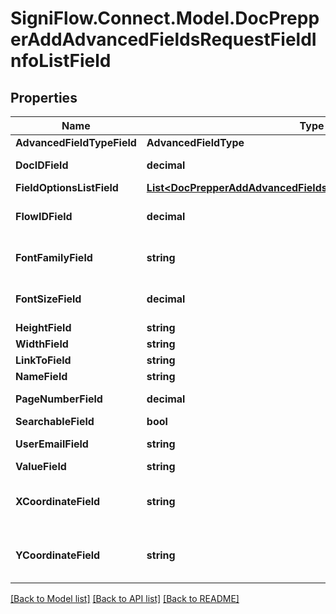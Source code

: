 
# SigniFlow.Connect.Model.DocPrepperAddAdvancedFieldsRequestFieldInfoListField

## Properties

Name | Type | Description | Notes
------------ | ------------- | ------------- | -------------
**AdvancedFieldTypeField** | **AdvancedFieldType** |  | 
**DocIDField** | **decimal** | Document ID field. | 
**FieldOptionsListField** | [**List&lt;DocPrepperAddAdvancedFieldsRequestFieldOptionsListField&gt;**](DocPrepperAddAdvancedFieldsRequestFieldOptionsListField.md) |  | [optional] 
**FlowIDField** | **decimal** | Document Flow ID field. | 
**FontFamilyField** | **string** | Font family of the text in the field | 
**FontSizeField** | **decimal** | Font size of the text in the field | 
**HeightField** | **string** | Field height | 
**WidthField** | **string** | Field Width | 
**LinkToField** | **string** |  | 
**NameField** | **string** |  | 
**PageNumberField** | **decimal** | Field page number. | 
**SearchableField** | **bool** |  | 
**UserEmailField** | **string** | User email address. | 
**ValueField** | **string** |  | 
**XCoordinateField** | **string** | X-coordinates of field on the page | 
**YCoordinateField** | **string** | Y-coordinates of field on the page | 

[[Back to Model list]](../README.md#documentation-for-models)
[[Back to API list]](../README.md#documentation-for-api-endpoints)
[[Back to README]](../README.md)

